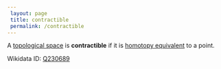 ```yaml
---
 layout: page
 title: contractible
 permalink: /contractible
---
```

A [topological space](https://defsmath.github.io/DefsMath/topological_space) is **contractible** if it is [homotopy equivalent](https://defsmath.github.io/DefsMath/homotopy_equivalence_of_spaces) to a point.

Wikidata ID: [Q230689](https://www.wikidata.org/wiki/Q230689)